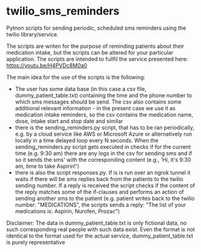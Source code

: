 # twilio_sms_reminders
Pytnon scripts for sending periodic, scheduled sms reminders using the twilio library/service.

The scripts are writen for the purpose of reminding patients about their medication intake, but the scripts can be altered for your particular application.
The scripts are intended to fullfil the service presented here: https://youtu.be/H4PVDc8M0a0

The main idea for the use of the scripts is the following:
- The user has some data base (in this case a csv file, dummy_patient_table.txt) containing the time and the phone number to which sms messages should be send. The csv also contains some additional relevant information - in the present case we use it as medication intake reminders, so the csv contains the medication name, dose, intake start and stop date and similar
- there is the sending_reminders.py script, that has to be ran periodically, e.g. by a cloud service like AWS or Microsoft Azure or alternatively run locally
in a time delayed loop every N seconds. When the sending_reminders.py script gets executed in checks if for the current time (e.g. 9:30 am) there are any logs in the csv for sending sms and if so it sends the sms' with the corresponding content (e.g., 'Hi, it's 9:30 am, time to take Aspirin!')
- there is also the script responses.py. If is is run over an ngrok tunnel it waits if there will be sms replies back from the patients to the twilio sending number. If a reply is received the script checks if the content of the reply matches some of the if-clauses and performs an action of sending another sms to the patient (e.g. patient writes back to the twilio number: "MEDICATIONS", the scripts sends a reply: "The list of your medications is: Aspirin, Nurofen, Prozac")

Disclaimer: The data in dummy_patient_table.txt is only fictional data, no such corresponding real people with such data exist. Even the format is not identical to the format used for the actual service, dummy_patient_table.txt is purely representative
